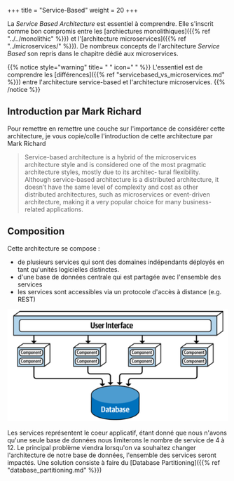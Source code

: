 +++
title = "Service-Based"
weight = 20
+++

La *Service Based Architecture* est essentiel à comprendre. Elle s'inscrit comme bon compromis entre les [archiectures monolithiques]({{% ref "../../monolithic" %}}) et l'[architecture microservices]({{% ref "../microservices/" %}}). De nombreux concepts de l'architecture *Service Based* son repris dans le chapitre dédié aux microservices. 

{{% notice style="warning" title= " " icon=" " %}}
L'essentiel est de comprendre les [différences]({{% ref "servicebased_vs_microservices.md" %}}) entre l'architecture service-based et l'architecture microservices.
{{% /notice %}} 

## Introduction par Mark Richard
Pour remettre en remettre une couche sur l'importance de considérer cette architecture, je vous copie/colle l'introduction de cette architecture par Mark Richard
> Service-based architecture is a hybrid of the microservices architecture style and is considered one of the most pragmatic architecture styles, mostly due to its architec‐ tural flexibility. Although service-based architecture is a distributed architecture, it doesn’t have the same level of complexity and cost as other distributed architectures, such as microservices or event-driven architecture, making it a very popular choice for many business-related applications.

## Composition
Cette architecture se compose :
- de plusieurs services qui sont des domaines indépendants déployés en tant qu'unités logicielles distinctes.
- d'une base de données centrale qui est partagée avec l'ensemble des services
- les services sont accessibles via un protocole d'accès à distance (e.g. REST)

![Service Based Architecture](images/servicebased.png)

Les services représentent le coeur applicatif, étant donné que nous n'avons qu'une seule base de données nous limiterons le nombre de service de 4 à 12. Le principal problème viendra lorsqu'on va souhaitez changer l'architecture de notre base de données, l'ensemble des services seront impactés. Une solution consiste à faire du [Database Partitioning]({{% ref "database_partitioning.md" %}})